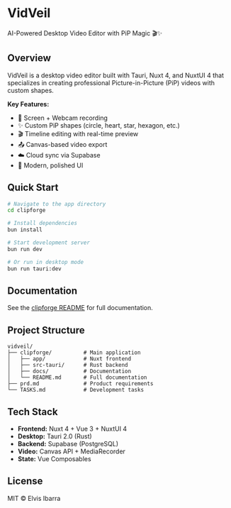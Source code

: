 # VidVeil

AI-Powered Desktop Video Editor with PiP Magic 🎬✨

## Overview

VidVeil is a desktop video editor built with Tauri, Nuxt 4, and NuxtUI 4 that specializes in creating professional Picture-in-Picture (PiP) videos with custom shapes.

**Key Features:**
- 🎥 Screen + Webcam recording
- ✨ Custom PiP shapes (circle, heart, star, hexagon, etc.)
- 🎬 Timeline editing with real-time preview
- 📤 Canvas-based video export
- ☁️ Cloud sync via Supabase
- 🎨 Modern, polished UI

## Quick Start

```bash
# Navigate to the app directory
cd clipforge

# Install dependencies
bun install

# Start development server
bun run dev

# Or run in desktop mode
bun run tauri:dev
```

## Documentation

See the [clipforge README](./clipforge/README.md) for full documentation.

## Project Structure

```
vidveil/
├── clipforge/          # Main application
│   ├── app/            # Nuxt frontend
│   ├── src-tauri/      # Rust backend
│   ├── docs/           # Documentation
│   └── README.md       # Full documentation
├── prd.md              # Product requirements
└── TASKS.md            # Development tasks
```

## Tech Stack

- **Frontend:** Nuxt 4 + Vue 3 + NuxtUI 4
- **Desktop:** Tauri 2.0 (Rust)
- **Backend:** Supabase (PostgreSQL)
- **Video:** Canvas API + MediaRecorder
- **State:** Vue Composables

## License

MIT © Elvis Ibarra
